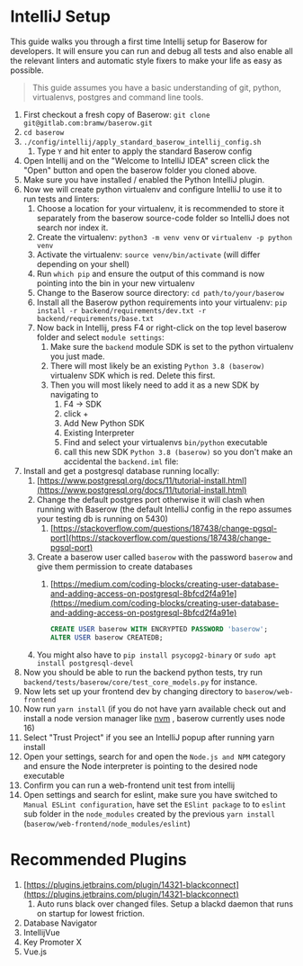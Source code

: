 # IntelliJ Setup

This guide walks you through a first time Intellij setup for Baserow for developers. It
will ensure you can run and debug all tests and also enable all the relevant linters and
automatic style fixers to make your life as easy as possible.

> This guide assumes you have a basic understanding of git, python, virtualenvs,
> postgres and command line tools.

1. First checkout a fresh copy of Baserow: `git clone git@gitlab.com:bramw/baserow.git`
1. `cd baserow`
1. `./config/intellij/apply_standard_baserow_intellij_config.sh`
    1. Type `Y` and hit enter to apply the standard Baserow config
1. Open Intellij and on the "Welcome to IntelliJ IDEA" screen click the "Open" button
   and open the baserow folder you cloned above.
1. Make sure you have installed / enabled the Python IntelliJ plugin.
1. Now we will create python virtualenv and configure IntelliJ to use it to run tests
   and linters:
    1. Choose a location for your virtualenv, it is recommended to store it separately
       from the baserow source-code folder so IntelliJ does not search nor index it.
    2. Create the virtualenv: `python3 -m venv venv` or `virtualenv -p python venv`
    3. Activate the virtualenv: `source venv/bin/activate` (will differ depending on
       your shell)
    4. Run `which pip` and ensure the output of this command is now pointing into the
       bin in your new virtualenv
    5. Change to the Baserow source directory: `cd path/to/your/baserow`
    6. Install all the Baserow python requirements into your virtualenv:
       `pip install -r backend/requirements/dev.txt -r backend/requirements/base.txt`
    7. Now back in Intellij, press F4 or right-click on the top level baserow folder and
       select `module settings`:
        1. Make sure the `backend` module SDK is set to the python virtualenv you just
           made.
        1. There will most likely be an existing `Python 3.8 (baserow)` virtualenv SDK
           which is red. Delete this first.
        1. Then you will most likely need to add it as a new SDK by navigating to
            1. F4 → SDK
            1. click +
            1. Add New Python SDK
            1. Existing Interpreter
            1. Find and select your virtualenvs `bin/python` executable
            1. call this new SDK `Python 3.8 (baserow)` so you don't make an accidental
               the `backend.iml` file:
1. Install and get a postgresql database running locally:
    1. [https://www.postgresql.org/docs/11/tutorial-install.html](https://www.postgresql.org/docs/11/tutorial-install.html)
    2. Change the default postgres port otherwise it will clash when running with
       Baserow (the default IntelliJ config in the repo assumes your testing db is
       running on 5430)
        1. [https://stackoverflow.com/questions/187438/change-pgsql-port](https://stackoverflow.com/questions/187438/change-pgsql-port)
    3. Create a baserow user called `baserow` with the password `baserow` and give them
       permission to create databases
        1. [https://medium.com/coding-blocks/creating-user-database-and-adding-access-on-postgresql-8bfcd2f4a91e](https://medium.com/coding-blocks/creating-user-database-and-adding-access-on-postgresql-8bfcd2f4a91e)

            ```sql
            CREATE USER baserow WITH ENCRYPTED PASSWORD 'baserow';
            ALTER USER baserow CREATEDB;
            ```
    4. You might also have to `pip install psycopg2-binary` or
       `sudo apt install postgresql-devel`
1. Now you should be able to run the backend python tests, try
   run `backend/tests/baserow/core/test_core_models.py` for instance.
1. Now lets set up your frontend dev by changing directory to `baserow/web-frontend`
1. Now run `yarn install` (if you do not have yarn available check out and install a
   node version manager like [nvm](https://github.com/nvm-sh/nvm) , baserow currently
   uses node 16)
1. Select "Trust Project" if you see an IntelliJ popup after running yarn install
1. Open your settings, search for and open the `Node.js and NPM` category and ensure the
   Node interpreter is pointing to the desired node executable
1. Confirm you can run a web-frontend unit test from intellij
1. Open settings and search for eslint, make sure you have switched
   to `Manual ESLint configuration`, have set the `ESlint package` to to `eslint` sub
   folder in the `node_modules` created by the
   previous `yarn install` (`baserow/web-frontend/node_modules/eslint`)

# Recommended Plugins

1. [https://plugins.jetbrains.com/plugin/14321-blackconnect](https://plugins.jetbrains.com/plugin/14321-blackconnect)
    1. Auto runs black over changed files. Setup a blackd daemon that runs on startup
       for lowest friction.
1. Database Navigator
1. IntellijVue
1. Key Promoter X
1. Vue.js
